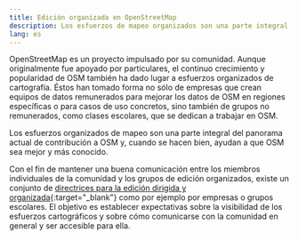 ```yaml
---
title: Edición organizada en OpenStreetMap
description: Los esfuerzos de mapeo organizados son una parte integral del panorama actual de contribuciones a OSM…
lang: es
---
```


OpenStreetMap es un proyecto impulsado por su comunidad. Aunque originalmente fue apoyado por particulares, el continuo crecimiento y popularidad de OSM también ha dado lugar a esfuerzos organizados de cartografía. Éstos han tomado forma no sólo de empresas que crean equipos de datos remunerados para mejorar los datos de OSM en regiones específicas o para casos de uso concretos, sino también de grupos no remunerados, como clases escolares, que se dedican a trabajar en OSM.

Los esfuerzos organizados de mapeo son una parte integral del panorama actual de contribución a OSM y, cuando se hacen bien, ayudan a que OSM sea mejor y más conocido.

Con el fin de mantener una buena comunicación entre los miembros individuales de la comunidad y los grupos de edición organizados, existe un conjunto de [directrices para la edición dirigida y organizada](https://wiki.openstreetmap.org/wiki/ES:Directrices_de_edici%C3%B3n_organizada){:target="_blank"} como por ejemplo por empresas o grupos escolares. El objetivo es establecer expectativas sobre la visibilidad de los esfuerzos cartográficos y sobre cómo comunicarse con la comunidad en general y ser accesible para ella.
